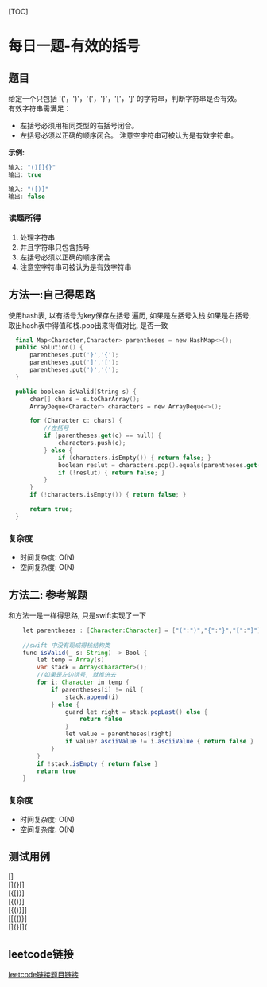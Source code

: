 [TOC]

# 每日一题-有效的括号

## 题目
给定一个只包括 '('，')'，'{'，'}'，'['，']' 的字符串，判断字符串是否有效。  
有效字符串需满足：  
* 左括号必须用相同类型的右括号闭合。
* 左括号必须以正确的顺序闭合。
注意空字符串可被认为是有效字符串。  

**示例:**  
```java
输入: "()[]{}"
输出: true

输入: "([)]"
输出: false
```
### 读题所得
1. 处理字符串
2. 并且字符串只包含括号
3. 左括号必须以正确的顺序闭合
4. 注意空字符串可被认为是有效字符串

## 方法一:自己得思路
使用hash表, 以有括号为key保存左括号
遍历, 如果是左括号入栈
如果是右括号, 取出hash表中得值和栈.pop出来得值对比, 是否一致

```swift
  final Map<Character,Character> parentheses = new HashMap<>();
  public Solution() {
      parentheses.put('}','{');
      parentheses.put(']','[');
      parentheses.put(')','(');
  }

  public boolean isValid(String s) {
      char[] chars = s.toCharArray();
      ArrayDeque<Character> characters = new ArrayDeque<>();

      for (Character c: chars) {
          //左括号
          if (parentheses.get(c) == null) {
              characters.push(c);
          } else {
              if (characters.isEmpty()) { return false; }
              boolean reslut = characters.pop().equals(parentheses.get(c));
              if (!reslut) { return false; }
          }
      }
      if (!characters.isEmpty()) { return false; }

      return true;
  }
```
### 复杂度
* 时间复杂度: O(N)
* 空间复杂度: O(N)

## 方法二: 参考解题

和方法一是一样得思路, 只是swift实现了一下

```java
    let parentheses : [Character:Character] = ["(":")","{":"}","[":"]"]
    
    //swift 中没有现成得栈结构类
    func isValid(_ s: String) -> Bool {
        let temp = Array(s)
        var stack = Array<Character>();
        //如果是左边括号, 就推进去
        for i: Character in temp {
            if parentheses[i] != nil {
                stack.append(i)
            } else {
                guard let right = stack.popLast() else {
                    return false
                }
                let value = parentheses[right]
                if value?.asciiValue != i.asciiValue { return false }
            }
        }
        if !stack.isEmpty { return false }
        return true
    }
```
### 复杂度
* 时间复杂度: O(N)
* 空间复杂度: O(N)

## 测试用例
[]   
[]{}[]   
[{[]}]   
[{()}]   
[{()}]]  
[[{()}]  
[]{}[]{   

## leetcode链接
[leetcode链接题目链接](https://leetcode-cn.com/problems/valid-parentheses/)  